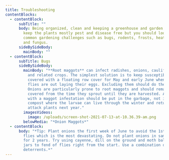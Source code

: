 ```yaml
---
title: Troubleshooting
contentBlocks:
  - contentBlock:
      subTitle: ""
      body: Being organized, clean and keeping a greenhouse and garden maintained will
        keep the plants mostly pest and disease free but you should lookout for
        common gardening challenges such as bugs, rodents, frosts, heat waves,
        and fungus.
      sideBySideBody:
        mainBody: ""
  - contentBlock:
      subTitle: Bugs
      sideBySideBody:
        mainBody: "**Root maggots** can infect radishes, onions, cauliflower, turnips
          and related crops. The simplest solution is to keep susceptible crops
          covered with a floating row cover for May and early June when the
          flies are out laying their eggs. Excluding them should do the trick.
          Onions are particularly prone to root maggots and should remain
          covered from the time they sprout until they are harvested. Any roots
          with a maggot infestation should be put in the garbage, not in the
          compost where the larvae can live through the winter and return to
          attack plants next year."
        imagesVideos:
          image: /uploads/screen-shot-2021-07-13-at-10.36.39-am.png
        belowMedia: "*Onion Maggots*"
  - contentBlock:
      body: "*Tip: Plant onions the first week of June to avoid the 1st crop of onion
        flies which is the most devastating. Do not plant onions in same place
        for 2 years. Try using cayenne, dill on the ground and moth balls in
        jars to fend of flies right from the start. Use a combination of
        deterrents.*"
---
```

